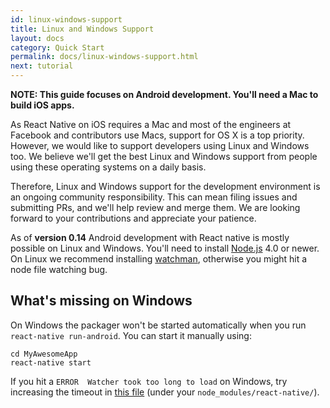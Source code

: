 ```yaml
---
id: linux-windows-support
title: Linux and Windows Support
layout: docs
category: Quick Start
permalink: docs/linux-windows-support.html
next: tutorial
---
```


__NOTE: This guide focuses on Android development. You'll need a Mac to build iOS apps.__

As React Native on iOS requires a Mac and most of the engineers at Facebook and contributors use Macs, support for OS X is a top priority. However, we would like to support developers using Linux and Windows too. We believe we'll get the best Linux and Windows support from people using these operating systems on a daily basis. 

Therefore, Linux and Windows support for the development environment is an ongoing community responsibility. This can mean filing issues and submitting PRs, and we'll help review and merge them. We are looking forward to your contributions and appreciate your patience.

As of **version 0.14** Android development with React native is mostly possible on Linux and Windows. You'll need to install [Node.js](https://nodejs.org/) 4.0 or newer. On Linux we recommend installing [watchman](https://facebook.github.io/watchman/docs/install.html), otherwise you might hit a node file watching bug.

## What's missing on Windows

On Windows the packager won't be started automatically when you run `react-native run-android`. You can start it manually using:
    
    cd MyAwesomeApp
    react-native start

If you hit a `ERROR  Watcher took too long to load` on Windows, try increasing the timeout in [this file](https://github.com/facebook/react-native/blob/5fa33f3d07f8595a188f6fe04d6168a6ede1e721/packager/react-packager/src/DependencyResolver/FileWatcher/index.js#L16) (under your `node_modules/react-native/`).


